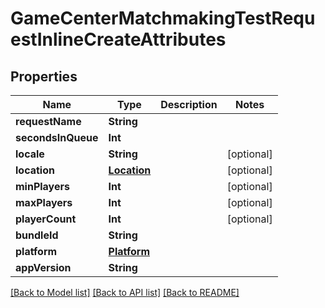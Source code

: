 # GameCenterMatchmakingTestRequestInlineCreateAttributes

## Properties
Name | Type | Description | Notes
------------ | ------------- | ------------- | -------------
**requestName** | **String** |  | 
**secondsInQueue** | **Int** |  | 
**locale** | **String** |  | [optional] 
**location** | [**Location**](Location.md) |  | [optional] 
**minPlayers** | **Int** |  | [optional] 
**maxPlayers** | **Int** |  | [optional] 
**playerCount** | **Int** |  | [optional] 
**bundleId** | **String** |  | 
**platform** | [**Platform**](Platform.md) |  | 
**appVersion** | **String** |  | 

[[Back to Model list]](../README.md#documentation-for-models) [[Back to API list]](../README.md#documentation-for-api-endpoints) [[Back to README]](../README.md)


